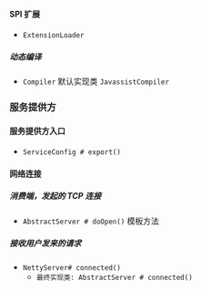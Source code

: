 #### SPI 扩展
- `ExtensionLoader` 


##### 动态编译
- `Compiler` 默认实现类 `JavassistCompiler` 


### 服务提供方
#### 服务提供方入口
- `ServiceConfig # export()`

#### 网络连接
##### 消费端，发起的 TCP 连接
- `AbstractServer # doOpen()` 模板方法



##### 接收用户发来的请求
- `NettyServer# connected()`
    - `最终实现类: AbstractServer # connected()`